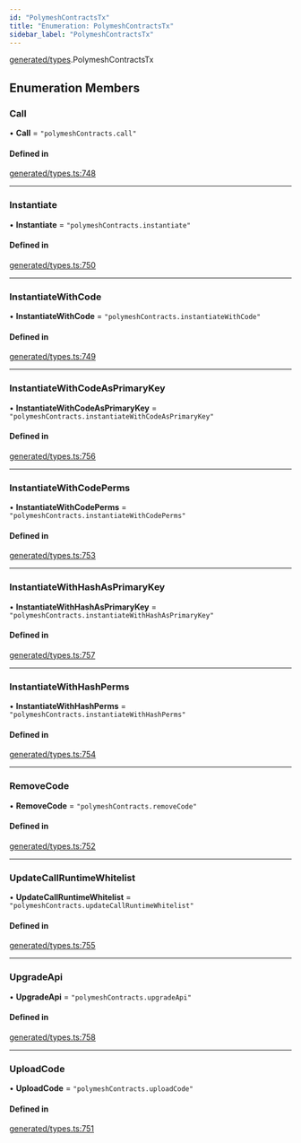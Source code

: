 ```yaml
---
id: "PolymeshContractsTx"
title: "Enumeration: PolymeshContractsTx"
sidebar_label: "PolymeshContractsTx"
---
```


[generated/types](../../../../modules/Generated/Types/Types.md).PolymeshContractsTx

## Enumeration Members

### Call

• **Call** = ``"polymeshContracts.call"``

#### Defined in

[generated/types.ts:748](https://github.com/PolymeshAssociation/polymesh-sdk/blob/720afb69c/src/generated/types.ts#L748)

___

### Instantiate

• **Instantiate** = ``"polymeshContracts.instantiate"``

#### Defined in

[generated/types.ts:750](https://github.com/PolymeshAssociation/polymesh-sdk/blob/720afb69c/src/generated/types.ts#L750)

___

### InstantiateWithCode

• **InstantiateWithCode** = ``"polymeshContracts.instantiateWithCode"``

#### Defined in

[generated/types.ts:749](https://github.com/PolymeshAssociation/polymesh-sdk/blob/720afb69c/src/generated/types.ts#L749)

___

### InstantiateWithCodeAsPrimaryKey

• **InstantiateWithCodeAsPrimaryKey** = ``"polymeshContracts.instantiateWithCodeAsPrimaryKey"``

#### Defined in

[generated/types.ts:756](https://github.com/PolymeshAssociation/polymesh-sdk/blob/720afb69c/src/generated/types.ts#L756)

___

### InstantiateWithCodePerms

• **InstantiateWithCodePerms** = ``"polymeshContracts.instantiateWithCodePerms"``

#### Defined in

[generated/types.ts:753](https://github.com/PolymeshAssociation/polymesh-sdk/blob/720afb69c/src/generated/types.ts#L753)

___

### InstantiateWithHashAsPrimaryKey

• **InstantiateWithHashAsPrimaryKey** = ``"polymeshContracts.instantiateWithHashAsPrimaryKey"``

#### Defined in

[generated/types.ts:757](https://github.com/PolymeshAssociation/polymesh-sdk/blob/720afb69c/src/generated/types.ts#L757)

___

### InstantiateWithHashPerms

• **InstantiateWithHashPerms** = ``"polymeshContracts.instantiateWithHashPerms"``

#### Defined in

[generated/types.ts:754](https://github.com/PolymeshAssociation/polymesh-sdk/blob/720afb69c/src/generated/types.ts#L754)

___

### RemoveCode

• **RemoveCode** = ``"polymeshContracts.removeCode"``

#### Defined in

[generated/types.ts:752](https://github.com/PolymeshAssociation/polymesh-sdk/blob/720afb69c/src/generated/types.ts#L752)

___

### UpdateCallRuntimeWhitelist

• **UpdateCallRuntimeWhitelist** = ``"polymeshContracts.updateCallRuntimeWhitelist"``

#### Defined in

[generated/types.ts:755](https://github.com/PolymeshAssociation/polymesh-sdk/blob/720afb69c/src/generated/types.ts#L755)

___

### UpgradeApi

• **UpgradeApi** = ``"polymeshContracts.upgradeApi"``

#### Defined in

[generated/types.ts:758](https://github.com/PolymeshAssociation/polymesh-sdk/blob/720afb69c/src/generated/types.ts#L758)

___

### UploadCode

• **UploadCode** = ``"polymeshContracts.uploadCode"``

#### Defined in

[generated/types.ts:751](https://github.com/PolymeshAssociation/polymesh-sdk/blob/720afb69c/src/generated/types.ts#L751)
